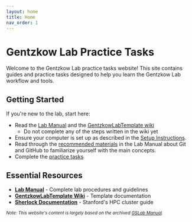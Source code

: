 ```yaml
---
layout: home
title: Home
nav_order: 1
---
```


# Gentzkow Lab Practice Tasks

Welcome to the Gentzkow Lab practice tasks website! This site contains guides and practice tasks designed to help you learn the Gentzkow Lab workflow and tools.

## Getting Started

If you're new to the lab, start here:
- Read the [Lab Manual](https://docs.google.com/document/u/1/d/15urblzRR2XaymiXhvlEVfCJCwuMQQ3KaF-l4ol68dnA/edit?tab=t.0#heading=h.9zo0bcd06n82) and the [GentzkowLabTemplate wiki](https://github.com/gentzkow/GentzkowLabTemplate/wiki) 
  - Do not complete any of the steps written in the wiki yet
- Ensure your computer is set up as described in the [Setup Instructions](setup.md). 
- Read through the [recommended materials](https://docs.google.com/document/d/15urblzRR2XaymiXhvlEVfCJCwuMQQ3KaF-l4ol68dnA/edit?tab=t.0#heading=h.5itb8q41m0pa) in the Lab Manual about Git and GitHub to familiarize yourself with the main concepts.
- Complete the [practice tasks](tasks.md)


## Essential Resources
- **[Lab Manual](https://docs.google.com/document/u/1/d/15urblzRR2XaymiXhvlEVfCJCwuMQQ3KaF-l4ol68dnA/edit?tab=t.0#heading=h.9zo0bcd06n82)** - Complete lab procedures and guidelines
- **[GentzkowLabTemplate Wiki](https://github.com/gentzkow/GentzkowLabTemplate/wiki)** - Template documentation
- **[Sherlock Documentation](https://www.sherlock.stanford.edu/docs/)** - Stanford's HPC cluster guide


<small>*Note: This website's content is largely based on the archived [GSLab Manual](https://github.com/gentzkow/lab-manual-archive).*</small>

